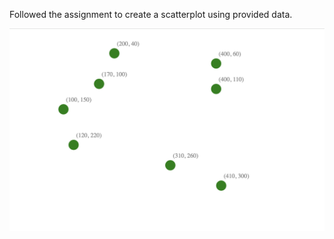 Followed the assignment to create a scatterplot using provided data.

![Scatterplot](hw_scatterplot.png)